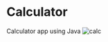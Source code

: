 # Calculator
Calculator app using Java
![calc](https://user-images.githubusercontent.com/55225729/188529183-6cf6a82d-927c-4d65-bdfd-cc345d9e8ce8.png)
